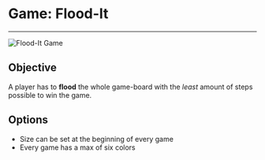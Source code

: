 # Game: Flood-It

---
![Flood-It Game](https://res.cloudinary.com/anthonyanader/image/upload/c_scale,w_480/v1506262918/Flood-It-Color-Select_tjw9u3.png)

## Objective

A player has to **flood** the whole game-board with the *least* amount of steps possible to win the game.

## Options

* Size can be set at the beginning of every game
* Every game has a max of six colors
